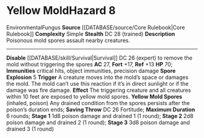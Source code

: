 ﻿---
ac: '27'
complexity: Simple
fortitude: '+17'
hazard_type: Environmental
hp: '70'
id: '10'
immunity:
- critical hits
- object immunities
- precision damage
level: '8'
name: Yellow Mold
rarity: Common
reflex: '+13'
source: '[[DATABASE/source/Core Rulebook|Core Rulebook]]'
trait:
- '[[DATABASE/trait/Environmental|Environmental]]'
- '[[DATABASE/trait/Fungus|Fungus]]'
type: Hazard

---
# Yellow Mold<span class="item-type">Hazard 8</span>

<span class="item-trait">Environmental</span><span class="item-trait">Fungus</span>
**Source** [[DATABASE/source/Core Rulebook|Core Rulebook]] 
**Complexity** Simple
**Stealth** DC 28 (trained)
**Description** Poisonous mold spores assault nearby creatures.

---
**Disable** [[DATABASE/skill/Survival|Survival]] DC 26 (expert) to remove the mold without triggering the spores
**AC** 27, **Fort** +17, **Ref** +13
**HP** 70; **Immunities** critical hits, object immunities, precision damage
**Spore Explosion** <span class="action-icon">5</span> **Trigger** A creature moves into the mold’s space or damages the mold. The mold can’t use this reaction if it’s in direct sunlight or if the damage was fire damage. **Effect** The triggering creature and all creatures within 10 feet are exposed to yellow mold spores.
**Yellow Mold Spores** (inhaled, poison) Any drained condition from the spores persists after the poison’s duration ends; **Saving Throw** DC 26 Fortitude; **Maximum Duration** 6 rounds; **Stage 1** 1d8 poison damage and drained 1 (1 round); **Stage 2** 2d8 poison damage and drained 2 (1 round); **Stage 3** 3d8 poison damage and drained 3 (1 round)